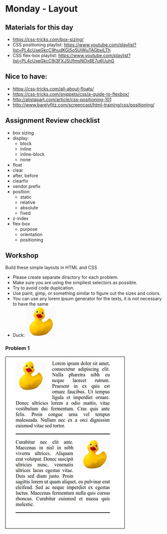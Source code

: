 # Monday - Layout

## Materials for this day
 - https://css-tricks.com/box-sizing/
 - CSS positioning playlist: https://www.youtube.com/playlist?list=PL4cUxeGkcC9hudKGi5o5UiWuTAGbxiLTh
 - CSS flex-box playlist: https://www.youtube.com/playlist?list=PL4cUxeGkcC9i3FXJSUfmsNOx8E7u6UuhG

## Nice to have:
 - https://css-tricks.com/all-about-floats/
 - https://css-tricks.com/snippets/css/a-guide-to-flexbox/
 - http://alistapart.com/article/css-positioning-101
 - http://www.barelyfitz.com/screencast/html-training/css/positioning/

## Assignment Review checklist
 - box sizing
 - display:
   - block
   - inline
   - inline-block
   - none
 - float
 - clear
 - after, before
 - clearfix
 - vendor prefix
 - position:
   - static
   - relative
   - absolute
   - fixed
 - z-index
 - flex-box
   - purpose
   - orientation
   - positioning

## Workshop
Build these simple layouts in HTML and CSS

 - Please create separate diractory for each problem.
 - Make sure you are using the simpliest selectors as possible.
 - Try to avoid code duplication.
 - Use paint, gimp, or something similar to figure out the sizes and colors.
 - You can use any lorem ipsum generator for the texts, it is not necessary to have the same
 - Duck: ![duck](duck.png)

### Problem 1
![first problem](1.jpg)


 
